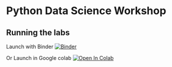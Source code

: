 # Python Data Science Workshop

## Running the labs

Launch with Binder [![Binder](https://mybinder.org/badge_logo.svg)](https://mybinder.org/v2/gh/elephantscale/machine-learning-workshop/HEAD)

Or Launch in Google colab [![Open In Colab](https://colab.research.google.com/assets/colab-badge.svg)](https://colab.research.google.com/github/elephantscale/machine-learning-workshop/)
